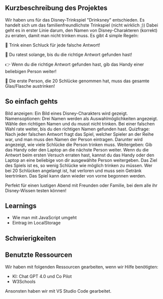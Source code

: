 Kurzbeschreibung des Projektes
- 
Wir haben uns für das Disney-Trinkspiel "Drinksney" entschieden. Es handelt sich um das familienfreundlichste Trinkspiel (nicht wirklich ;)) Dabei geht es in erster Linie darum, den Namen von Disney-Charakteren (korrekt) zu erraten, damit man nicht trinken muss. Es gibt 4 simple Regeln: 

🥤 Trink einen Schluck für jede falsche Antwort!

🤔 Du ratest solange, bis du die richtige Antwort gefunden hast!

👉 Wenn du die richtige Antwort gefunden hast, gib das Handy einer beliebigen Person weiter!

🏁 Die erste Person, die 20 Schlücke genommen hat, muss das gesamte Glas/Flasche austrinken!

So einfach gehts
- 
Bild anzeigen: Ein Bild eines Disney-Charakters wird gezeigt.
Namensoptionen: Drei Namen werden als Auswahlmöglichkeiten angezeigt.
Wähle den richtigen Namen und du musst nicht trinken. Bei einer falschen Wahl rate  weiter, bis du den richtigen Namen gefunden hast.
Quizfrage: Nach jeder falschen Antwort fragt das Spiel, welcher Spieler an der Reihe war, und man muss den Namen der Person eintragen. Darunter wird angezeigt, wie viele Schlücke die Person trinken muss.
Weitergeben: Gib das Handy oder den Laptop an die nächste Person weiter. Wenn du die Antwort beim ersten Versuch erraten hast, kannst du das Handy oder den Laptop an eine beliebige von dir ausgewählte Person weitergeben.
Das Ziel des Spiels ist es, so wenig Schlücke wie möglich trinken zu müssen. Wer bei 20 Schlücken angelangt ist, hat verloren und muss sein Getränk leertrinken. Das Spiel kann dann wieder von vorne begonnen werden.

Perfekt für einen lustigen Abend mit Freunden oder Familie, bei dem alle ihr Disney-Wissen testen können!

Learnings
- 
- Wie man mit JavaScript umgeht
- Eintrag im LocalStorage

Schwierigkeiten
- 


Benutzte Ressourcen
- 
Wir haben mit folgenden Ressourcen gearbeiten, wenn wir Hilfe benötigten:
- KI: Chat GPT 4.0 und Co Pilot
- W3Schools

Ansonsten haben wir mit VS Studio Code gearbeitet.



